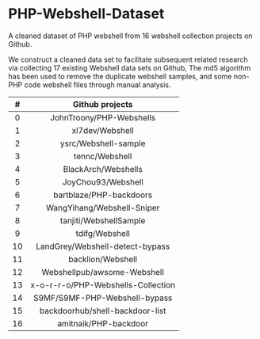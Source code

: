 # PHP-Webshell-Dataset
A cleaned dataset of PHP webshell from 16 webshell collection projects on Github.

We construct a cleaned data set to facilitate subsequent related research via collecting 17 existing Webshell data sets on Github, The md5 algorithm has been used to remove the duplicate webshell samples, and some non-PHP code webshell files through manual analysis.

|  #   |          Github projects           |
| :--: | :--------------------------------: |
|  0   |      JohnTroony/PHP-Webshells      |
|  1   |          xl7dev/Webshell           |
|  2   |        ysrc/Webshell-sample        |
|  3   |           tennc/Webshell           |
|  4   |        BlackArch/Webshells         |
|  5   |         JoyChou93/Webshell         |
|  6   |      bartblaze/PHP-backdoors       |
|  7   |     WangYihang/Webshell-Sniper     |
|  8   |       tanjiti/WebshellSample       |
|  9   |           tdifg/Webshell           |
|  10  |  LandGrey/Webshell-detect-bypass   |
|  11  |         backlion/Webshell          |
|  12  |    Webshellpub/awsome-Webshell     |
|  13  | x-o-r-r-o/PHP-Webshells-Collection |
|  14  |   S9MF/S9MF-PHP-Webshell-bypass    |
|  15  |  backdoorhub/shell-backdoor-list   |
|  16  |       amitnaik/PHP-backdoor        |

